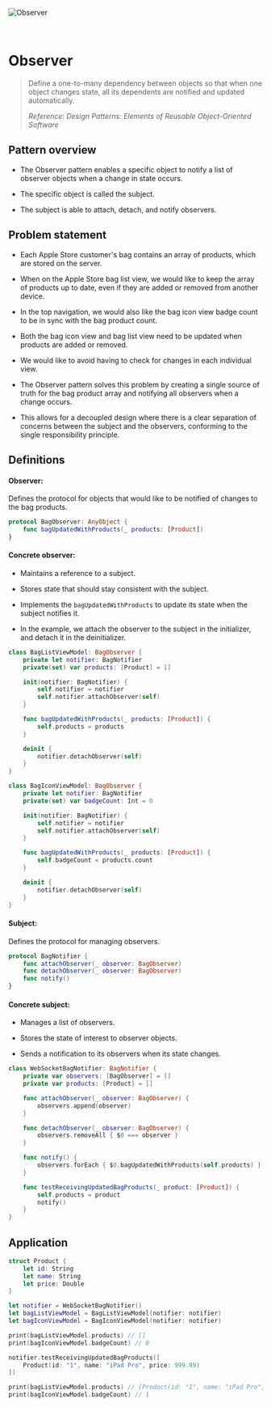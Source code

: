 ![Observer](https://github.com/user-attachments/assets/12361209-cc92-4624-9ffb-3b9005a879d7)

<br />

# Observer

> Define a one-to-many dependency between objects so that when one object changes state, all its dependents are notified and updated automatically.
>
> _Reference: Design Patterns: Elements of Reusable Object-Oriented Software_

## Pattern overview

- The Observer pattern enables a specific object to notify a list of observer objects when a change in state occurs.

- The specific object is called the subject.

- The subject is able to attach, detach, and notify observers.

## Problem statement

- Each Apple Store customer's bag contains an array of products, which are stored on the server.

- When on the Apple Store bag list view, we would like to keep the array of products up to date, even if they are added or removed from another device.

- In the top navigation, we would also like the bag icon view badge count to be in sync with the bag product count.

- Both the bag icon view and bag list view need to be updated when products are added or removed.

- We would like to avoid having to check for changes in each individual view.

- The Observer pattern solves this problem by creating a single source of truth for the bag product array and notifying all observers when a change occurs.

- This allows for a decoupled design where there is a clear separation of concerns between the subject and the observers, conforming to the single responsibility principle.

## Definitions

#### Observer:

Defines the protocol for objects that would like to be notified of changes to the bag products.

```swift
protocol BagObserver: AnyObject {
    func bagUpdatedWithProducts(_ products: [Product])
}
```

#### Concrete observer:

- Maintains a reference to a subject.

- Stores state that should stay consistent with the subject.

- Implements the `bagUpdatedWithProducts` to update its state when the subject notifies it.

- In the example, we attach the observer to the subject in the initializer, and detach it in the deinitializer.

```swift
class BagListViewModel: BagObserver {
    private let notifier: BagNotifier
    private(set) var products: [Product] = []

    init(notifier: BagNotifier) {
        self.notifier = notifier
        self.notifier.attachObserver(self)
    }

    func bagUpdatedWithProducts(_ products: [Product]) {
        self.products = products
    }

    deinit {
        notifier.detachObserver(self)
    }
}

class BagIconViewModel: BagObserver {
    private let notifier: BagNotifier
    private(set) var badgeCount: Int = 0

    init(notifier: BagNotifier) {
        self.notifier = notifier
        self.notifier.attachObserver(self)
    }

    func bagUpdatedWithProducts(_ products: [Product]) {
        self.badgeCount = products.count
    }

    deinit {
        notifier.detachObserver(self)
    }
}
```

#### Subject:

Defines the protocol for managing observers.

```swift
protocol BagNotifier {
    func attachObserver(_ observer: BagObserver)
    func detachObserver(_ observer: BagObserver)
    func notify()
}
```

#### Concrete subject:

- Manages a list of observers.

- Stores the state of interest to observer objects.

- Sends a notification to its observers when its state changes.

```swift
class WebSocketBagNotifier: BagNotifier {
    private var observers: [BagObserver] = []
    private var products: [Product] = []

    func attachObserver(_ observer: BagObserver) {
        observers.append(observer)
    }

    func detachObserver(_ observer: BagObserver) {
        observers.removeAll { $0 === observer }
    }

    func notify() {
        observers.forEach { $0.bagUpdatedWithProducts(self.products) }
    }

    func testReceivingUpdatedBagProducts(_ product: [Product]) {
        self.products = product
        notify()
    }
}
```

## Application

```swift
struct Product {
    let id: String
    let name: String
    let price: Double
}

let notifier = WebSocketBagNotifier()
let bagListViewModel = BagListViewModel(notifier: notifier)
let bagIconViewModel = BagIconViewModel(notifier: notifier)

print(bagListViewModel.products) // []
print(bagIconViewModel.badgeCount) // 0

notifier.testReceivingUpdatedBagProducts([
    Product(id: "1", name: "iPad Pro", price: 999.99)
])

print(bagListViewModel.products) // [Product(id: "1", name: "iPad Pro", price: 999.99)]
print(bagIconViewModel.badgeCount) // 1
```
